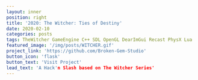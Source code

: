 ```yaml
---
layout: inner
position: right
title: '2020: The Witcher: Ties of Destiny'
date: 2020-02-10 
categories: posts
tags: TheWitcher GameEngine C++ SDL OpenGL DearImGui Recast PhysX Lua
featured_image: '/img/posts/WITCHER.gif'
project_link: 'https://github.com/Broken-Gem-Studio'
button_icon: 'flask'
button_text: 'Visit Project'
lead_text: 'A Hack'n Slash based on The Witcher Series'
---
```

